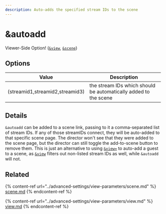 ```yaml
---
description: Auto-adds the specified stream IDs to the scene
---
```


# \&autoadd

Viewer-Side Option! ([`&view`](../advanced-settings/view-parameters/view.md), [`&scene`](../advanced-settings/view-parameters/scene.md))

## Options

| Value                           | Description                                                     |
| ------------------------------- | --------------------------------------------------------------- |
| (streamid1,streamid2,streamid3) | the stream IDs which should be automatically added to the scene |

## Details

`&autoadd` can be added to a scene link, passing to it a comma-separated list of stream IDs. If any of those streamIDs connect, they will be auto-added to that specific scene page. The director won't see that they were added to the scene page, but the director can still toggle the add-to-scene button to remove them. This is just an alternative to using [`&view=`](../advanced-settings/view-parameters/view.md) to auto-add a guest to a scene, as [`&view`](../advanced-settings/view-parameters/view.md) filters out non-listed stream IDs as well, while `&autoadd` will not.

## Related

{% content-ref url="../advanced-settings/view-parameters/scene.md" %}
[scene.md](../advanced-settings/view-parameters/scene.md)
{% endcontent-ref %}

{% content-ref url="../advanced-settings/view-parameters/view.md" %}
[view.md](../advanced-settings/view-parameters/view.md)
{% endcontent-ref %}
